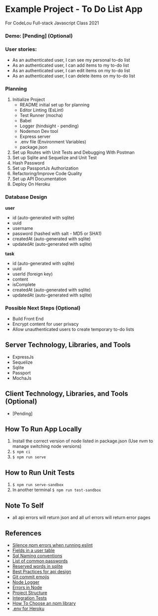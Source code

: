 # Example Project - To Do List App
For CodeLou Full-stack Javascript Class 2021

### Demo: [Pending] (Optional)
### User stories:

- As an authenticated user, I can see my personal to-do list
- As an authenticated user, I can add items to my to-do list
- As an authenticated user, I can edit items on my to-do list
- As an authenticated user, I can delete items on my to-do list

### Planning
1. Initialize Project
   - README initial set up for planning
   - Editor Linting (EsLint)
   - Test Runner (mocha)
   - Babel
   - Logger (hindsight - pending)
   - Nodemon Dev tool
   - Express server
   - .env file (Environment Variables)
   - package.json
2. Set up Routes with Unit Tests and Debugging With Postman
3. Set up Sqlite and Sequelize and Unit Test
4. Hash Password
5. Set up PassportJs Authorization
6. Refactoring/Improve Code Quality
7. Set up API Documentation
8. Deploy On Heroku

### Database Design
**user**
- id (auto-generated with sqlite)
- uuid
- username
- password (hashed with salt - MD5 or SHA1)
- createdAt (auto-generated with sqlite)
- updatedAt (auto-generated with sqlite)

**task**
- id (auto-generated with sqlite)
- uuid
- userId (foreign key)
- content
- isComplete
- createdAt (auto-generated with sqlite)
- updatedAt (auto-generated with sqlite)

### Possible Next Steps (Optional)
- Build Front End
- Encrypt content for user privacy
- Allow unauthenticated users to create temporary to-do lists

## Server Technology, Libraries, and Tools
- ExpressJs
- Sequelize
- Sqlite
- Passport
- MochaJs

## Client Technology, Libraries, and Tools (Optional)
- [Pending]

## How To Run App Locally
1. Install the correct version of node listed in package.json (Use nvm to manage switching node versions)
2. `$ npm ci`
3. `$ npm run serve`

## How to Run Unit Tests
1. `$ npm run serve-sandbox`
2. In another terminal `$ npm run test-sandbox`

## Note To Self
- all api errors will return json and all url errors will return error pages
## References
- [Silence npm errors when running eslint](https://github.com/eslint/eslint/issues/7933)
- [Fields in a user table](https://dba.stackexchange.com/questions/3537/what-are-some-common-and-useful-fields-for-a-users-table-in-a-database)
- [Sql Naming conventions](https://www.sqlshack.com/learn-sql-naming-conventions/)
- [List of common passwords](https://en.wikipedia.org/wiki/List_of_the_most_common_passwords)
- [Reserved words in sqlite](http://www3.sqlite.org/lang_keywords.html)
- [Best Practices for api design](https://stackoverflow.blog/2020/03/02/best-practices-for-rest-api-design/)
- [Git commit emojis](https://gist.github.com/parmentf/035de27d6ed1dce0b36a)
- [Node Logger](https://www.twilio.com/blog/guide-node-js-logging)
- [Errors in Node](https://www.joyent.com/node-js/production/design/errors)
- [Project Structure](https://softwareontheroad.com/ideal-nodejs-project-structure/)
- [Integration Tests](https://dev-tester.com/dead-simple-api-tests-with-supertest-mocha-and-chai/)
- [How To Choose an npm library](https://dev.to/adrianbdesigns/checklist-for-choosing-an-optimal-npm-package-4dpm)
- [.env for Heroku](https://stackoverflow.com/questions/42109813/node-js-environment-variables-and-heroku-deployment)
